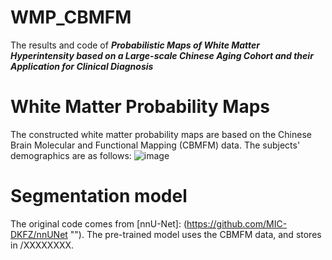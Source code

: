 # WMP_CBMFM
The results and code of ***Probabilistic Maps of White Matter Hyperintensity based on a Large-scale Chinese Aging Cohort and their Application for Clinical Diagnosis***

# White Matter Probability Maps
The constructed white matter probability maps are based on the Chinese Brain Molecular and Functional Mapping (CBMFM) data. The subjects' demographics are as follows:
![image](https://github.com/Ada-Cai/WMP_CBMFM/demographics.png)




# Segmentation model
The original code comes from [nnU-Net]: (https://github.com/MIC-DKFZ/nnUNet ""). The pre-trained model uses the CBMFM data, and stores in /XXXXXXXX.
